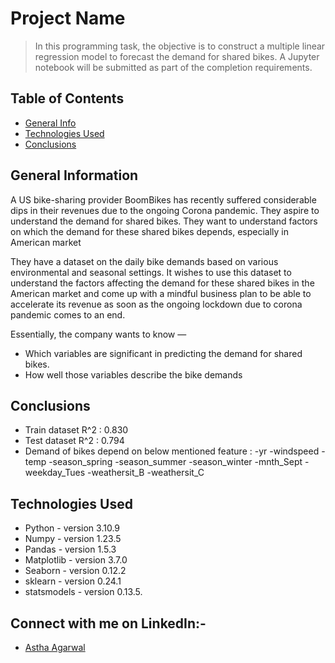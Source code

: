 # Project Name
> In this programming task, the objective is to construct a multiple linear regression model to forecast the demand for shared bikes. A Jupyter notebook will be submitted as part of the completion requirements.


## Table of Contents
* [General Info](#general-information)
* [Technologies Used](#technologies-used)
* [Conclusions](#conclusions)

## General Information
A US bike-sharing provider BoomBikes has recently suffered considerable dips in their revenues due to the ongoing Corona pandemic. They aspire to understand the demand for shared bikes. They want to understand factors on which the demand for these shared bikes depends, especially in American market

They have a dataset on the daily bike demands based on various environmental and seasonal settings. It wishes to use this dataset to understand the factors affecting the demand for these shared bikes in the American market and come up with a mindful business plan to be able to accelerate its revenue as soon as the ongoing lockdown due to corona pandemic comes to an end.

Essentially, the company wants to know —

- Which variables are significant in predicting the demand for shared bikes.
- How well those variables describe the bike demands

## Conclusions
- Train dataset R^2 : 0.830
- Test dataset R^2 : 0.794
- Demand of bikes depend on below mentioned feature :
    -yr
    -windspeed
    -temp
    -season_spring
    -season_summer
    -season_winter
    -mnth_Sept
    -weekday_Tues
    -weathersit_B
    -weathersit_C

## Technologies Used
- Python - version 3.10.9
- Numpy - version 1.23.5
- Pandas - version 1.5.3
- Matplotlib - version 3.7.0
- Seaborn - version 0.12.2
- sklearn - version 0.24.1
- statsmodels - version 0.13.5.

<!-- As the libraries versions keep on changing, it is recommended to mention the version of library used in this project -->

## Connect with me on LinkedIn:-
- [Astha Agarwal](https://www.linkedin.com/in/asthaagarwal/)